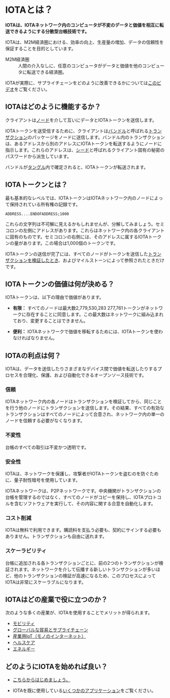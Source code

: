 # IOTAとは？

**IOTAは、IOTAネットワーク内のコンピュータが不変のデータと価値を相互に転送できるようにする分散型台帳技術です。**
<!-- **IOTA is a distributed ledger technology that allows computers in an IOTA network to transfer immutable data and value among each other.** -->

IOTAは、M2M経済圏における、効率の向上、生産量の増加、データの信頼性を保証することを目的としています。
<!-- IOTA aims to improve efficiency, increase production, and ensure data integrity in a machine-to-machine economy. -->

<dl><dt>M2M経済圏</dt><dd>人間の介入なしに、任意のコンピュータがデータと価値を他のコンピュータに転送できる経済圏。</dd></dl>
<!-- <dl><dt>machine-to-machine economy</dt><dd>Economy in which any computer can transfer data and value to other computers without human intervention.</dd></dl> -->

IOTAが実際に、サプライチェーンをどのように改善できるかについては[このビデオ](https://www.youtube.com/embed/Gr-LstcDcAw)をご覧ください。
<!-- To see IOTA in action, watch [this video](https://www.youtube.com/embed/Gr-LstcDcAw) about how it can improve supply chains. -->

## IOTAはどのように機能するか？

クライアントは[ノード](../introduction/what-is-a-node.md)を介して互いにデータとIOTAトークンを送信します。
<!-- Clients send data and IOTA tokens to each other through [nodes](../introduction/what-is-a-node.md). -->

IOTAトークンを送受信するために、クライアントは[バンドル](../introduction/what-is-a-bundle.md)と呼ばれる[トランザクション](../introduction/what-is-a-transaction.md)のパッケージをノードに送信します。バンドル内のトランザクションは、あるアドレスから別のアドレスにIOTAトークンを転送するようにノードに指示します。これらのアドレスは、[シード](../introduction/what-is-a-seed.md)と呼ばれるクライアント固有の秘密のパスワードから派生しています。
<!-- To send and receive IOTA tokens, clients send packages of [transactions](../introduction/what-is-a-transaction.md) called [bundles](../introduction/what-is-a-bundle.md) to nodes. The transactions in a bundle instruct the node to transfer IOTA tokens from one address to another. These addresses are derived from a client's unique secret password called a [seed](../introduction/what-is-a-seed.md). -->

バンドルが[タングル](../introduction/what-is-the-tangle.md)内で確定されると、IOTAトークンが転送されます。
<!-- When the bundle is confirmed in [the Tangle](../introduction/what-is-the-tangle.md), the IOTA tokens are transferred. -->

## IOTAトークンとは？

最も基本的なレベルでは、IOTAトークンはIOTAネットワーク内のノードによって保持されている所有権の記録です。
<!-- At its most basic level, the IOTA token is a record of ownership that's held by the nodes in an IOTA network. -->

    ADDRESS....ENDOFADDRESS;1000

これらの文字列は不可解に見えるかもしれませんが、分解してみましょう。セミコロンの左側にアドレスがあります。これらはネットワーク内の各クライアントに固有のものです。セミコロンの右側には、そのアドレスに属するIOTAトークンの量があります。この場合は1,000個のトークンです。
<!-- These characters might look cryptic, but let's break it down. On the left of the semicolon is an address. These are unique to each client in the network. On the right of the semicolon is an amount of IOTA tokens that belong to that address, in this case 1,000 tokens. -->

IOTAトークンの送信が完了には、すべてのノードがトークンを送信した[トランザクションを検証したとき](root://iri/0.1/concepts/transaction-validation.md)、およびマイルストーンによって参照されたときだけです。
<!-- You own IOTA tokens only when all nodes [validate the transaction](root://iri/0.1/concepts/transaction-validation.md) that sent the tokens to you, and when it's referenced by a milestone. -->

## IOTAトークンの価値は何が決める？
<!-- ## What makes the IOTA token valuable? -->

IOTAトークンは、以下の理由で価値があります。
<!-- The IOTA token is valuable for the following reasons: -->

* **有限：** すべてのノードは最大数2,779,530,283 277,761トークンがネットワークに存在することに同意します。この最大数はネットワークに組み込まれており、変更することはできません。
<!-- * **It's finite:** All nodes agree that a maximum of 2,779,530,283 277,761 tokens exist in the network. This maximum number is built into the network and can't ever be changed. -->
* **便利：** IOTAネットワークで価値を移転するためには、IOTAトークンを使わなければなりません。
<!-- * **It's useful:** To transfer value in an IOTA network, you must use the IOTA token. -->

## IOTAの利点は何？

IOTAは、データを送信したりさまざまなデバイス間で価値を転送したりするプロセスを合理化、保護、および自動化できるオープンソース技術です。
<!-- IOTA is an open-source technology that can streamline, secure, and automate any process that sends data or transfers value among different devices. -->

### 信頼

IOTAネットワーク内の各ノードはトランザクションを検証してから、同じことを行う他のノードにトランザクションを送信します。その結果、すべての有効なトランザクションはすべてのノードによって合意され、ネットワーク内の単一のノードを信頼する必要がなくなります。
<!-- Each node in an IOTA network validates transactions, then sends them to other nodes that do the same. As a result, all valid transactions are agreed on by all nodes, removing the need to trust a single one in the network. -->

### 不変性

台帳のすべての取引は不変かつ透明です。
<!-- All transactions in the ledger are immutable and transparent. -->

### 安全性

IOTAは、ネットワークを保護し、攻撃者がIOTAトークンを盗むのを防ぐために、量子耐性暗号を使用しています。
<!-- IOTA uses quantum-resistant cryptography to secure the network and prevent attackers from stealing IOTA tokens. -->

IOTAネットワークは、P2Pネットワークです。中央機関がトランザクションの台帳を管理するのではなく、すべてのノードがコピーを保持し、IOTAプロトコルを含むソフトウェアを実行して、その内容に関する合意を自動化します。
<!-- IOTA networks are peer-to-peer networks. No central authority controls the ledger of transactions, instead all nodes hold a copy and run the software that contains the IOTA protocol to automate the agreement on its contents. -->

### コスト削減

IOTAは無料で利用できます。購読料を支払う必要も、契約にサインする必要もありません。トランザクションも自由に送れます。
<!-- IOTA is free to use. You don't need to pay a subscription, or sign a contract. Even transactions are free to send. -->

### スケーラビリティ

台帳に追加される各トランザクションごとに、前の2つのトランザクションが検証されます。ネットワークを介して伝播する新しいトランザクションが多いほど、他のトランザクションの検証が高速になるため、このプロセスによってIOTAは非常にスケーラブルになります。
<!-- For each transaction that's appended to the ledger, two previous transactions are validated. This process makes IOTA incredibly scalable because the more new transactions that propagate through the network, the faster other transactions are validated. -->

## IOTAはどの産業で役に立つのか？
次のような多くの産業が、IOTAを使用することでメリットが得られます。
<!-- Many industries such as the following could benefit from using IOTA: -->

* [モビリティ](https://www.iota.org/verticals/mobility-automotive)
* [グローバルな貿易とサプライチェーン](https://www.iota.org/verticals/global-trade-supply-chains)
* [産業用IoT（モノのインターネット）](https://www.iota.org/verticals/industrial-iot)
* [ヘルスケア](https://www.iota.org/verticals/ehealth)
* [エネルギー](https://www.iota.org/verticals/smart-energy)

## どのようにIOTAを始めれば良い？

* [こちらからはじめましょう。](../tutorials/first-steps.md)

* IOTAを既に使用している[いくつかのアプリケーション](../references/use-cases.md)をご覧ください。
<!-- * Take a look at some [applications that are already using IOTA](../references/use-cases.md) -->
